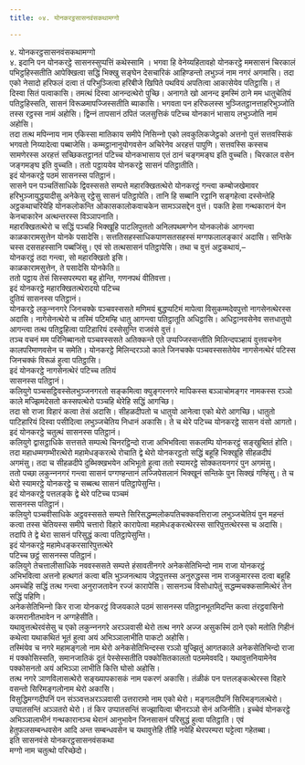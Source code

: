 ```yaml
---
title: ०४. योनकरट्ठसासनवंसकथामग्गो

---
```

४. योनकरट्ठसासनवंसकथामग्गो  
४. इदानि पन योनकरट्ठे सासनस्सुप्पत्तिं कथेस्सामि । भगवा हि वेनेय्यहितावहो योनकरट्ठे ममसासनं चिरकालं पभिट्ठहिस्सतीति आपेक्खित्वा सद्धिं भिक्खु सङ्घेन देसचारिकं आहिण्डन्तो लभुञ्‍जं नाम नगरं अगमासि। तदा एको नेसादो हरिफलं दत्वा तं परिभुञ्‍जित्वा हरिबीजे खिपिते पथवियं अपतित्वा आकासेयेव पतिट्ठासि। तं दिस्वा सितं पत्वाकासि। तमत्थं दिस्वा आनन्दत्थेरो पुच्छि। अनागते खो आनन्द इमस्मिं ठाने मम धातुचेतियं पतिट्ठहिस्सति, सासनं विरूळमापज्‍जिस्सतीति ब्याकासि। भगवता पन हरिफलस्स भुञ्‍जितट्ठानत्ताहरिभुञ्‍जोति तस्स रट्ठस्स नामं अहोसि। द्विन्‍नं तापसानं ठपितं जलसुत्तिकं पटिच्‍च योनकानं भासाय लभुञ्‍जोति नामं अहोसि।  
तदा तत्थ मपिन्‍नाय नाम एकिस्सा मातिकाय समीपे निसिन्‍नो एको लवकुलिकजेट्ठको अत्तनो पुत्तं सत्तवस्सिकं भगवतो निय्यादेत्वा पब्बाजेसि। कम्मट्ठानानुयोगवसेन अचिरेनेव अरहत्तं पापुणि। सत्तवस्सि कस्सच सामणेरस्स अरहत्तं सच्छिकतट्ठानतं पटिच्‍च योनकभासाय एतं ठानं चङ्गमङ्घ इति वुच्‍चति। चिरकाल वसेन जङ्गमङ्घ इति वुच्‍चति। ततो पट्ठाययेव योनकरट्ठे सासनं पतिट्ठातीति।  
इदं योनकरट्ठे पठमं सासनस्स पतिट्ठानं।  
सासने पन पञ्‍चतिंसाधिके द्विवस्ससते सम्पत्ते महारक्खितत्थेरो योनकरट्ठं गन्त्वा कम्बोजखेमावर हरिभुञ्‍जायुद्धयादीसु अनेकेसु रट्ठेसु सासनं पतिट्ठापेति। तानि हि सब्बानि रट्ठानि सङ्गहेत्वा दस्सेन्तेहि अट्ठकथाचरियेहि योनकलोकन्ति ओकासकालोकवाचकेन सामञ्‍ञसद्देन वुत्तं। पकति हेसा गन्थकारानं येन केनचाकारेन अत्थन्तरस्स विञ्‍ञापनाति।  
महारक्खितत्थेरो च सद्धिं पञ्‍चहि भिक्खूहि पाटलिपुत्ततो अनिलपथमग्गेन योनकलोकं आगन्त्वा काळकारामसुत्तेन योनके पसादेसि। सत्ततिसहस्साधिकपाणसतसहस्सं मग्गफलालङ्कारं अदासि। सन्तिके चस्स दससहस्सानि पब्बजिंसु। एवं सो तत्थसासनं पतिट्ठापेसि। तथा च वुत्तं अट्ठकथायं,–  
योनकरट्ठं तदा गन्त्वा, सो महारक्खितो इसि।  
काळकारामसुत्तेन, ते पसादेसि योनकेति॥  
ततो पट्ठाय तेसं सिस्सपरम्परा बहू होन्ति, गणनपथं वीतिवत्ता।  
इदं योनकरट्ठे महारक्खितत्थेरादयो पटिच्‍च  
दुतियं सासनस्स पतिट्ठानं।  
योनकरट्ठे लकुन्‍ननगरे जिनचक्‍के पञ्‍चवस्ससते मणिमयं बुद्धप्पटिमं मापेत्वा विसुकम्मदेवपुत्तो नागसेनत्थेरस्स अदासि। नागेसेनत्थेरो च तस्मिं पटिमम्हि धातु आगन्त्वा पतिट्ठातूति अधिट्ठासि। अधिट्ठानवसेनेव सत्तधातुयो आगन्त्वा तत्थ पतिट्ठहित्वा पाटिहारियं दस्सेसुन्ति राजवंसे वुत्तं।  
तञ्‍च वचनं मम परिनिब्बानतो पञ्‍चवस्ससते अतिक्‍कन्ते एते उप्पज्‍जिस्सन्तीति मिलिन्दपञ्हायं वुत्तवचनेन कालपरिमाणवसेन च समेति। योनकरट्ठे मिलिन्दरञ्‍ञो काले जिनचक्‍के पञ्‍चवस्ससतेयेव नागसेनत्थेरं पटिस्स जिनचक्‍कं विरूळं हुत्वा पतिट्ठासि।  
इदं योनकरट्ठे नागसेनत्थेरं पटिच्‍च ततियं  
सासनस्स पतिट्ठानं।  
कलियुगे पञ्‍चसट्ठिवस्सेलभुञ्‍जनगरतो सङ्कमित्वा क्युङ्गरनगरे मापिकस्स बञ्‍ञाचोमङ्गर नामकस्स रञ्‍ञो काले मज्झिमदेसतो कस्सपत्थेरो पञ्‍चहि थेरेहि सद्धिं आगच्छि।  
तदा सो राजा विहारं कत्वा तेसं अदासि। सीहळदीपतो च धातुयो आनेत्वा एको थेरो आगच्छि। धातुतो पाटिहारियं दिस्वा पसीदित्वा लभुञ्‍जचेतिय निधानं अकासि। ते च थेरे पटिच्‍च योनकरट्ठे सासन वंसो आगतो।  
इदं योनकरट्ठे चतुत्थं सासनस्स पतिट्ठानं।  
कलियुगे द्वासट्ठाधिके सत्तसते सम्पत्थे चिनरट्ठिन्दो राजा अभिभवित्वा सकलम्पि योनकरट्ठं सङ्खुब्तितं होति। तदा महाधम्मगम्भीरत्थेरो महामेधङ्करत्थे रोचाति द्वे थेरो योनकरट्ठतो सद्धिं बहूहि भिक्खूहि सीहळदीपं अगमंसु। तदा च सीहळदीपे दुब्भिक्खभयेन अभिभूतो हुत्वा ततो स्यामरट्ठे सोक्‍कतयनगरं पुन अगमंसु।  
ततो पच्छा लकुन्‍ननगरं गन्त्वा सासनं पग्गण्हन्तानं लज्‍जिपेसलानं भिक्खूनं सन्तिके पुन सिक्खं गण्हिंसु। ते च थेरो स्यामरट्ठे योनकरट्ठे च सब्बत्थ सासनं पतिट्ठापेसुन्ति।  
इदं योनकरट्ठे पत्तलङ्के द्वे थेरे पटिच्‍च पञ्‍चमं  
सासनस्स पतिट्ठानं।  
कलियुगे पञ्‍चवीसाधिके अट्ठवस्ससते सम्पत्ते सिरिसद्धम्मलोकपतिचक्‍कवत्तिराजा लभुञ्‍जचेतियं पुन महन्तं कत्वा तस्स चेतियस्स समीपे चत्तारो विहारे कारापेत्वा महामेधङ्करत्थेरस्स सारिपुत्तत्थेरस्स च अदासि। तदापि ते द्वे थेरा सासनं परिसुद्धं कत्वा पतिट्ठापेसुन्ति।  
इदं योनकरट्ठे महामेधङ्करसारिपुत्तत्थेरे  
पटिच्‍च छट्ठं सासनस्स पतिट्ठानं।  
कलियुगे तेचत्तालीसाधिके नववस्ससते सम्पत्ते हंसावतीनगरे अनेकसेतिभिन्दो नाम राजा योनकरट्ठं अभिभवित्वा अत्तनो हत्थगतं कत्वा बलि भुञ्‍जनत्थाय जेट्ठपुत्तस्स अनुरुद्धस्स नाम राजकुमारस्स दत्वा बहूहि अमच्‍चेहि सद्धिं तत्थ गन्त्वा अनुराजतावेन रज्‍जं कारापेसि। सासनञ्‍च विसोधापेतुं सद्धम्मचक्‍कसामित्थेरं तेन सद्धिं पहिणि।  
अनेकसेतिभिन्‍नो किर राजा योनकरट्ठं विजयकाले पठमं सासनस्स पतिट्ठानभूतमिदन्ति कत्वा तंरट्ठवासिनो करमरानीतभावेन न अग्गहेसीति।  
यथावुत्तत्थेरवंसेसु च एको लकुन्‍ननगरे अरञ्‍ञवासी थेरो तत्थ नगरे अज्‍ज असुकस्मिं ठाने एको मतोति गिहीनं कथेत्वा यथाकथितं भूतं हुत्वा अयं अभिञ्‍ञालाभीति पाकटो अहोसि।  
तस्मिंयेव च नगरे महामङ्गलो नाम थेरो अनेकसेतिभिन्दस्स रञ्‍ञो युज्झितुं आगतकाले अनेकसेतिभिन्दो राजा मं पक्‍कोसिस्सति, समानजातिकं दूतं पेस्सेस्सतीति पक्‍कोसितकालतो पठममेववदि। यथावुत्तनियामेनेव पक्‍कोसनतो अयं अभिञ्‍ञा लाभीति कित्ति घोसो अहोसि।  
तत्थ नगरे ञाणविलासत्थेरो सङ्ख्यापकासकं नाम पकरणं अकासि। तंळीकं पन पत्तलङ्कत्थेरस्स विहारे वसन्तो सिरिमङ्गलोनाम थेरो अकासि।  
विसुद्धिमग्गदीपनिं पन संञ्‍ञ्वत्तअरञ्‍ञवासी उत्तरारामो नाम एको थेरो। मङ्गलदीपनिं सिरिमङ्गलत्थेरो। उप्पातसन्तिं अञ्‍ञतरो थेरो। तं किर उप्पातसन्तिं सज्झायित्वा चीनरञ्‍ञो सेनं अजिनीति। इच्‍चेवं योनकरट्ठे अभिञ्‍ञालाभीनं गन्थकारानञ्‍च थेरानं आनुभावेन जिनसासनं परिसुद्धं हुत्वा पतिट्ठाति। एवं हेतुफलसम्बन्धवसेन आदि अन्त सम्बन्धवसेन च यथावुत्तेहि तीहि नयेहि थेरपरम्परा घट्टेत्वा गहेतब्बा।  
इति सासनवंसे योनकरट्ठसासनवंसकथा  
मग्गो नाम चतुत्थो परिच्छेदो।  